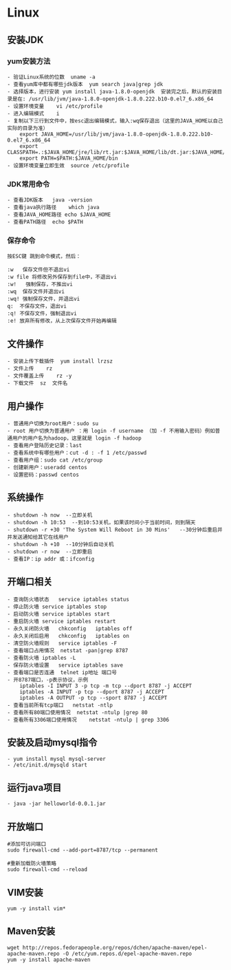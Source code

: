 # Linux

## 安装JDK

### yum安装方法

    - 验证Linux系统的位数  uname -a
    - 查看yum库中都有哪些jdk版本  yum search java|grep jdk
    - 选择版本，进行安装 yum install java-1.8.0-openjdk  安装完之后，默认的安装目录是在: /usr/lib/jvm/java-1.8.0-openjdk-1.8.0.222.b10-0.el7_6.x86_64
    - 设置环境变量    vi /etc/profile
    - 进入编辑模式    i
    - 复制以下三行到文件中，按esc退出编辑模式，输入:wq保存退出（这里的JAVA_HOME以自己实际的目录为准）
        export JAVA_HOME=/usr/lib/jvm/java-1.8.0-openjdk-1.8.0.222.b10-0.el7_6.x86_64
        export CLASSPATH=.:$JAVA_HOME/jre/lib/rt.jar:$JAVA_HOME/lib/dt.jar:$JAVA_HOME/lib/tools.jar
        export PATH=$PATH:$JAVA_HOME/bin
    - 设置环境变量立即生效  source /etc/profile
    
### JDK常用命令

    - 查看JDK版本   java -version
    - 查看java执行路径    which java
    - 查看JAVA_HOME路径 echo $JAVA_HOME
    - 查看PATH路径  echo $PATH
    
### 保存命令
      
    按ESC键 跳到命令模式，然后：
     
    :w   保存文件但不退出vi
    :w file 将修改另外保存到file中，不退出vi
    :w!   强制保存，不推出vi
    :wq  保存文件并退出vi
    :wq! 强制保存文件，并退出vi
    q:  不保存文件，退出vi
    :q! 不保存文件，强制退出vi
    :e! 放弃所有修改，从上次保存文件开始再编辑
    
## 文件操作
    
    - 安装上传下载插件  yum install lrzsz
    - 文件上传    rz
    - 文件覆盖上传    rz -y
    - 下载文件  sz  文件名 
    
## 用户操作

    - 普通用户切换为root用户：sudo su
    - root 用户切换为普通用户 ：用 login -f username （加 -f 不用输入密码）例如普通用户的用户名为hadoop，这里就是 login -f hadoop
    - 查看用户登陆历史记录：last
    - 查看系统中有哪些用户：cut -d : -f 1 /etc/passwd
    - 查看用户组：sudo cat /etc/group
    - 创建新用户：useradd centos
    - 设置密码：passwd centos
    
## 系统操作
    
    - shutdown -h now  --立即关机  
    - shutdown -h 10:53  --到10:53关机，如果该时间小于当前时间，则到隔天  
    - shutdown -r +30 'The System Will Reboot in 30 Mins'   --30分钟后重启并并发送通知给其它在线用户
    - shutdown -h +10  --10分钟后自动关机  
    - shutdown -r now  --立即重启  
    - 查看IP：ip addr 或：ifconfig
    
## 开端口相关
    
    - 查询防火墙状态   service iptables status
    - 停止防火墙 service iptables stop
    - 启动防火墙 service iptables start
    - 重启防火墙 service iptables restart
    - 永久关闭防火墙   chkconfig   iptables off
    - 永久关闭后启用   chkconfig   iptables on 
    - 清空防火墙规则   service iptables -F
    - 查看端口占用情况  netstat -pan|grep 8787
    - 查看防火墙 iptables -L
    - 保存防火墙设置   service iptables save
    - 查看端口是否连通  telnet ip地址 端口号
    - 开8787端口，-p表示协议，示例
        iptables -I INPUT 3 -p tcp -m tcp --dport 8787 -j ACCEPT
        iptables -A INPUT -p tcp --dport 8787 -j ACCEPT
        iptables -A OUTPUT -p tcp --sport 8787 -j ACCEPT
    - 查看当前所有tcp端口   netstat -ntlp
    - 查看所有80端口使用情况  netstat -ntulp |grep 80
    - 查看所有3306端口使用情况    netstat -ntulp | grep 3306
    
## 安装及启动mysql指令

    - yum install mysql mysql-server
    - /etc/init.d/mysqld start
    
## 运行java项目
  
    - java -jar helloworld-0.0.1.jar

## 开放端口

    #添加可访问端口
    sudo firewall-cmd --add-port=8787/tcp --permanent
    
    #重新加载防火墙策略    
    sudo firewall-cmd --reload

## VIM安装

    yum -y install vim*
    
## Maven安装

    wget http://repos.fedorapeople.org/repos/dchen/apache-maven/epel-apache-maven.repo -O /etc/yum.repos.d/epel-apache-maven.repo
    yum -y install apache-maven